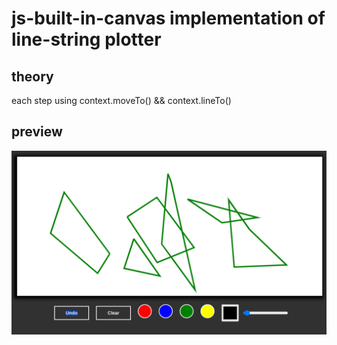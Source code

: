 # js-built-in-canvas implementation of line-string plotter

## theory

each step using context.moveTo() && context.lineTo()

## preview

![](im/preview.png)